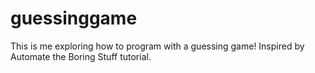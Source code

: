 # guessinggame
This is me exploring how to program with a guessing game! Inspired by Automate the Boring Stuff tutorial.
